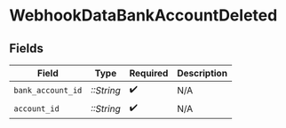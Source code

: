 # WebhookDataBankAccountDeleted


## Fields

| Field              | Type               | Required           | Description        |
| ------------------ | ------------------ | ------------------ | ------------------ |
| `bank_account_id`  | *::String*         | :heavy_check_mark: | N/A                |
| `account_id`       | *::String*         | :heavy_check_mark: | N/A                |